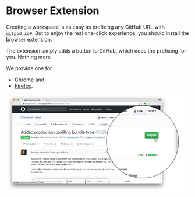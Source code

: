 # Browser Extension

Creating a workspace is as easy as prefixing any GitHub URL with `gitpod.io#`.
But to enjoy the real one-click experience, you should install the browser extension. 

The extension simply adds a button to GitHub, which does the prefixing for you. Nothing more.

We provide one for 
  - [Chrome](https://chrome.google.com/webstore/detail/gitpod-online-ide/dodmmooeoklaejobgleioelladacbeki) and 
  - [Firefox](https://addons.mozilla.org/en-GB/firefox/addon/gitpod/).

![Browser Extension](images/gitpod-button.jpg)